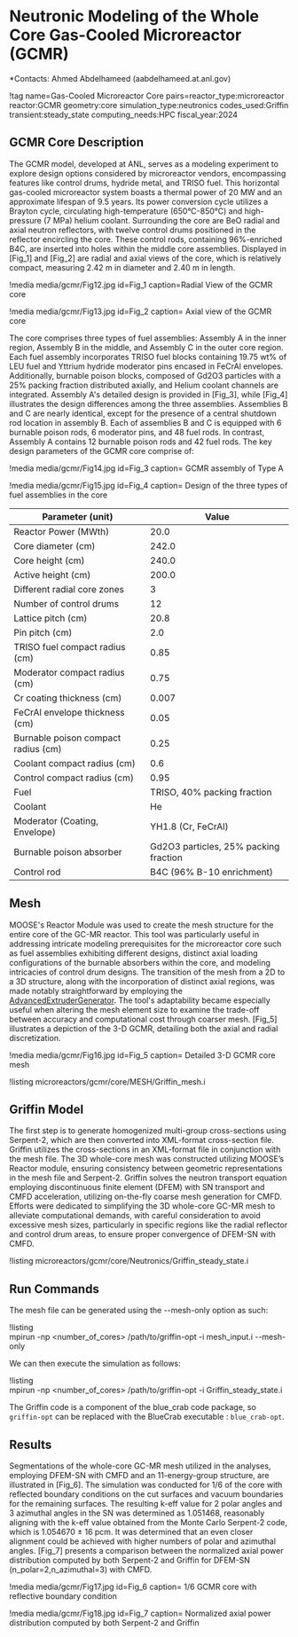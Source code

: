 # Neutronic Modeling of the Whole Core Gas-Cooled Microreactor (GCMR)

*Contacts: Ahmed Abdelhameed (aabdelhameed.at.anl.gov)

!tag name=Gas-Cooled Microreactor Core pairs=reactor_type:microreactor
                       reactor:GCMR
                       geometry:core
                       simulation_type:neutronics
                       codes_used:Griffin
                       transient:steady_state
                       computing_needs:HPC
                       fiscal_year:2024

## GCMR Core Description

The GCMR model, developed at ANL, serves as a modeling experiment to explore design options considered by microreactor vendors, encompassing features like control drums, hydride metal, and TRISO fuel. This horizontal gas-cooled microreactor system boasts a thermal power of 20 MW and an approximate lifespan of 9.5 years. Its power conversion cycle utilizes a Brayton cycle, circulating high-temperature (650°C-850°C) and high-pressure (7 MPa) helium coolant. Surrounding the core are BeO radial and axial neutron reflectors, with twelve control drums positioned in the reflector encircling the core. These control rods, containing 96%-enriched B4C, are inserted into holes within the middle core assemblies. Displayed in [Fig_1] and [Fig_2]  are radial and axial views of the core, which is relatively compact, measuring 2.42 m in diameter and 2.40 m in length.




!media media/gcmr/Fig12.jpg
      id=Fig_1
      caption=Radial View of the GCMR core




!media media/gcmr/Fig13.jpg
      id=Fig_2
      caption= Axial view of the GCMR core




The core comprises three types of fuel assemblies: Assembly A in the inner region, Assembly B in the middle, and Assembly C in the outer core region. Each fuel assembly incorporates TRISO fuel blocks containing 19.75 wt% of LEU fuel and Yttrium hydride moderator pins encased in FeCrAl envelopes. Additionally, burnable poison blocks, composed of Gd2O3 particles with a 25% packing fraction distributed axially, and Helium coolant channels are integrated. Assembly A's detailed design is provided in [Fig_3], while [Fig_4] illustrates the design differences among the three assemblies. Assemblies B and C are nearly identical, except for the presence of a central shutdown rod location in assembly B. Each of assemblies B and C is equipped with 6 burnable poison rods, 6 moderator pins, and 48 fuel rods. In contrast, Assembly A contains 12 burnable poison rods and 42 fuel rods. The key design parameters of the GCMR core comprise of:



!media media/gcmr/Fig14.jpg
      id=Fig_3
      caption= GCMR assembly of Type A





!media media/gcmr/Fig15.jpg
      id=Fig_4
      caption= Design of the three types of fuel assemblies in the core




| Parameter (unit)| Value |
| - | - |
| Reactor Power (MWth) | 20.0 |
| Core diameter (cm) | 242.0 |
| Core height (cm) | 240.0 |
| Active height (cm) | 200.0 |
| Different radial core zones | 3 |
| Number of control drums | 12 |
| Lattice pitch (cm) | 20.8 |
| Pin pitch (cm) | 2.0 |
| TRISO fuel compact radius (cm) | 0.85 |
| Moderator compact radius (cm) | 0.75 |
| Cr coating thickness (cm) | 0.007 |
| FeCrAl envelope thickness (cm) | 0.05 |
| Burnable poison compact radius (cm) | 0.25 |
| Coolant compact radius (cm) | 0.6 |
| Control compact radius (cm) | 0.95 |
| Fuel | TRISO, 40% packing fraction |
| Coolant | He |
| Moderator (Coating, Envelope) | YH1.8 (Cr, FeCrAl) |
| Burnable poison absorber | Gd2O3 particles, 25% packing fraction |
| Control rod | B4C (96% B-10 enrichment) |

## Mesh

MOOSE's Reactor Module was used to create the mesh structure for the entire core of the GC-MR reactor. This tool was particularly useful in addressing intricate modeling prerequisites for the microreactor core such as fuel assemblies exhibiting different designs, distinct axial loading configurations of the burnable absorbers within the core, and modeling intricacies of control drum designs. The transition of the mesh from a 2D to a 3D structure, along with the incorporation of distinct axial regions, was made notably straightforward by employing the [AdvancedExtruderGenerator](https://mooseframework.inl.gov/source/meshgenerators/AdvancedExtruderGenerator.html). The tool's adaptability became especially useful when altering the mesh element size to examine the trade-off between accuracy and computational cost through coarser mesh. [Fig_5]  illustrates a depiction of the 3-D GCMR, detailing both the axial and radial discretization.




!media media/gcmr/Fig16.jpg
      id=Fig_5
      caption= Detailed 3-D GCMR core mesh



!listing microreactors/gcmr/core/MESH/Griffin_mesh.i



## Griffin Model

The first step is to generate homogenized multi-group cross-sections using Serpent-2, which are then converted into XML-format cross-section file. Griffin utilizes the cross-sections in an XML-format file in conjunction with the mesh file. The 3D whole-core mesh was constructed utilizing MOOSE’s Reactor module, ensuring consistency between geometric representations in the mesh file and Serpent-2. Griffin solves the neutron transport equation employing discontinuous finite element (DFEM) with SN transport and CMFD acceleration, utilizing on-the-fly coarse mesh generation for CMFD. Efforts were dedicated to simplifying the 3D whole-core GC-MR mesh to alleviate computational demands, with careful consideration to avoid excessive mesh sizes, particularly in specific regions like the radial reflector and control drum areas, to ensure proper convergence of DFEM-SN with CMFD.



!listing microreactors/gcmr/core/Neutronics/Griffin_steady_state.i


## Run Commands

The mesh file can be generated using the --mesh-only option as such:

!listing  
mpirun -np <number_of_cores> /path/to/griffin-opt -i mesh_input.i --mesh-only


We can then execute the simulation as follows:

!listing  
mpirun -np <number_of_cores> /path/to/griffin-opt -i Griffin_steady_state.i

The Griffin code is a component of the blue_crab code package, so `griffin-opt` can be replaced with the
BlueCrab executable : `blue_crab-opt`.


## Results

Segmentations of the whole-core GC-MR mesh utilized in the analyses, employing DFEM-SN with CMFD and an 11-energy-group structure, are illustrated in [Fig_6]. The simulation was conducted for 1/6 of the core with reflected boundary conditions on the cut surfaces and vacuum boundaries for the remaining surfaces. The resulting k-eff value for 2 polar angles and 3 azimuthal angles in the SN was determined as 1.051468, reasonably aligning with the k-eff value obtained from the Monte Carlo Serpent-2 code, which is 1.054670 ± 16 pcm. It was determined that an even closer alignment could be achieved with higher numbers of polar and azimuthal angles. [Fig_7] presents a comparison between the normalized axial power distribution computed by both Serpent-2 and Griffin for DFEM-SN (n_polar=2,n_azimuthal=3) with CMFD.




!media media/gcmr/Fig17.jpg
      id=Fig_6
      caption= 1/6 GCMR core with reflective boundary condition




!media media/gcmr/Fig18.jpg
      id=Fig_7
      caption= Normalized axial power distribution computed by both Serpent-2 and Griffin
